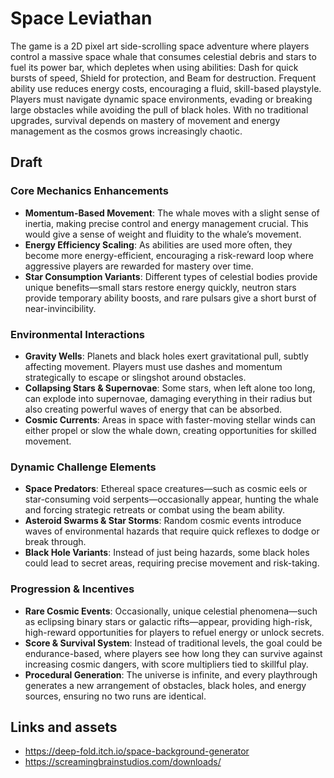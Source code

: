 # Space Leviathan

The game is a 2D pixel art side-scrolling space adventure where players control a massive space whale that consumes
celestial debris and stars to fuel its power bar, which depletes when using abilities: Dash for quick bursts of speed,
Shield for protection, and Beam for destruction. Frequent ability use reduces energy costs, encouraging a fluid,
skill-based playstyle. Players must navigate dynamic space environments, evading or breaking large obstacles while
avoiding the pull of black holes. With no traditional upgrades, survival depends on mastery of movement and energy
management as the cosmos grows increasingly chaotic.

## Draft

### Core Mechanics Enhancements
- **Momentum-Based Movement**: The whale moves with a slight sense of inertia, making precise control and energy management crucial. This would give a sense of weight and fluidity to the whale’s movement.
- **Energy Efficiency Scaling**: As abilities are used more often, they become more energy-efficient, encouraging a risk-reward loop where aggressive players are rewarded for mastery over time.
- **Star Consumption Variants**: Different types of celestial bodies provide unique benefits—small stars restore energy quickly, neutron stars provide temporary ability boosts, and rare pulsars give a short burst of near-invincibility.

### Environmental Interactions
- **Gravity Wells**: Planets and black holes exert gravitational pull, subtly affecting movement. Players must use dashes and momentum strategically to escape or slingshot around obstacles.
- **Collapsing Stars & Supernovae**: Some stars, when left alone too long, can explode into supernovae, damaging everything in their radius but also creating powerful waves of energy that can be absorbed.
- **Cosmic Currents**: Areas in space with faster-moving stellar winds can either propel or slow the whale down, creating opportunities for skilled movement.

### Dynamic Challenge Elements
- **Space Predators**: Ethereal space creatures—such as cosmic eels or star-consuming void serpents—occasionally appear, hunting the whale and forcing strategic retreats or combat using the beam ability.
- **Asteroid Swarms & Star Storms**: Random cosmic events introduce waves of environmental hazards that require quick reflexes to dodge or break through.
- **Black Hole Variants**: Instead of just being hazards, some black holes could lead to secret areas, requiring precise movement and risk-taking.

### Progression & Incentives
- **Rare Cosmic Events**: Occasionally, unique celestial phenomena—such as eclipsing binary stars or galactic rifts—appear, providing high-risk, high-reward opportunities for players to refuel energy or unlock secrets.
- **Score & Survival System**: Instead of traditional levels, the goal could be endurance-based, where players see how long they can survive against increasing cosmic dangers, with score multipliers tied to skillful play.
- **Procedural Generation**: The universe is infinite, and every playthrough generates a new arrangement of obstacles, black holes, and energy sources, ensuring no two runs are identical.

## Links and assets
- https://deep-fold.itch.io/space-background-generator
- https://screamingbrainstudios.com/downloads/
